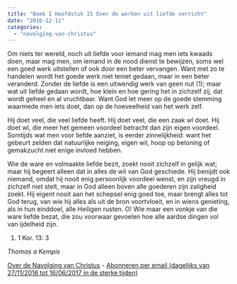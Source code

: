 ```yaml
---
title: "Boek I Hoofdstuk 15 Over de werken uit liefde verricht"
date: "2016-12-11"
categories: 
  - "navolging-van-christus"
---
```


Om niets ter wereld, noch uit liefde voor iemand mag men iets kwaads doen, maar mag men, om iemand in de nood dienst te bewijzen, soms wel een goed werk uitstellen of ook door een beter vervangen. Want met zo te handelen wordt het goede werk niet teniet gedaan, maar in een beter veranderd. Zonder de liefde is een uitwendig werk van geen nut (1); maar wat uit liefde gedaan wordt, hoe klein en hoe gering het in zichzelf zij, dat wordt geheel en al vruchtbaar. Want God let meer op de goede stemming waarmede men iets doet, dan op de hoeveelheid van het werk zelf.

Hij doet veel, die veel liefde heeft. Hij doet veel, die een zaak wl doet. Hij doet wl, die meer het gemeen voordeel betracht dan zijn eigen voordeel. Somtijds wat men voor liefde aanziet, is eerder zinnelijkheid: want het gebeurt zelden dat natuurlijke neiging, eigen wil, hoop op beloning of gemakzucht niet enige invloed hebben.

Wie de ware en volmaakte liefde bezit, zoekt nooit zichzelf in gelijk wat; maar hij begeert alleen dat in alles de wil van God geschiede. Hij benijdt ook niemand, omdat hij nooit enig persoonlijk voordeel wenst, en zijn vreugd in zichzelf niet stelt, maar in God alleen boven alle goederen zijn zaligheid zoekt. Hij eigent nooit aan het schepsel enig goed toe, maar brengt alles tot God terug, van wie hij alles als uit de bron voortvloeit, en in wiens genieting, als in hun einddoel, alle Heiligen rusten. O! Wie maar een vonkje van die ware liefde bezat, die zou voorwaar gevoelen hoe alle aardse dingen vol van ijdelheid zijn.

1) 1 Kor. 13: 3

_Thomas a Kempis_

[Over de Navolging van Christus](/blog/de-navolging-van-christus-in-de-sterke-tijden/) - [Abonneren per email (dagelijks van 27/11/2016 tot 16/06/2017 in de sterke tijden)](http://eepurl.com/cg9VGT)
